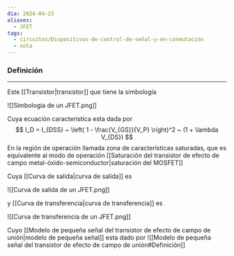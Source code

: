 ```yaml
---
dia: 2024-04-23
aliases:
  - JFET
tags:
  - circuitos/Dispositivos-de-control-de-señal-y-en-conmutación
  - nota
---
```

### Definición
---
Este [[Transistor|transistor]] que tiene la simbología 

![[Simbología de un JFET.png]]

Cuya ecuación característica esta dada por $$ I_D = I_{DSS} ~ \left( 1 - \frac{V_{GS}}{V_P} \right)^2 ~ (1 + \lambda V_{DS}) $$
En la región de operación llamada zona de características saturadas, que es equivalente al modo de operación [[Saturación del transistor de efecto de campo metal-óxido-semiconductor|saturación del MOSFET]]

Cuya [[Curva de salida|curva de salida]] es 

![[Curva de salida de un JFET.png]]

y [[Curva de transferencia|curva de transferencia]] es 

![[Curva de transferencia de un JFET.png]]

Cuyo [[Modelo de pequeña señal del transistor de efecto de campo de unión|modelo de pequeña señal]] esta dado por ![[Modelo de pequeña señal del transistor de efecto de campo de unión#Definición]]